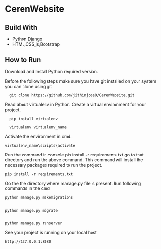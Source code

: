 # CerenWebsite

## Build With
  * Python Django
  * HTML,CSS,js,Bootstrap
 
 
## How to Run

Download and Install Python required version.

  Before the following steps make sure you have git installed on your system
  you can clone using git
  
      git clone https://github.com/jithinjose0/CerenWebsite.git

Read about virtualenv in Python. Create a virtual environment for your project.

      pip install virtualenv
      
      virtualenv virtualenv_name
Activate the environment in cmd.

    virtualenv_name\scripts\activate

Run the command in console pip install -r requirements.txt go to that directory and run the above command. 
This command will install the necessary packages required to run the project.

    pip install -r requirements.txt
    
Go the the directory where manage.py file is present. Run following commands in the cmd

    python manage.py makemigrations
    
    
    python manage.py migrate
    
    
    python manage.py runserver
    
See your project is running on your local host 

    http://127.0.0.1:8080
